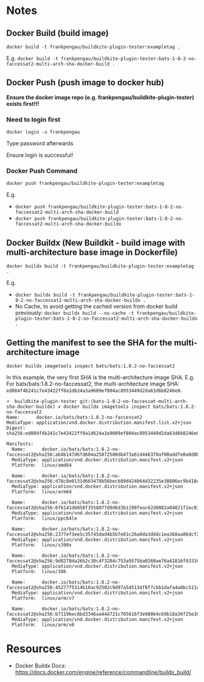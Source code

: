 # Notes

## Docker Build (build image)
```
docker build -t frankpengau/buildkite-plugin-tester:exampletag .
```

E.g. `docker build -t frankpengau/buildkite-plugin-tester:bats-1-8-2-no-faccessat2-multi-arch-sha-docker-build .`

## Docker Push (push image to docker hub)

**Ensure the docker image repo (e.g. frankpengau/buildkite-plugin-tester) exists first!!!**

### Need to login first
```
docker login -u frankpengau
```

Type password afterwards

Ensure login is successful!

### Docker Push Command

```
docker push frankpengau/buildkite-plugin-tester:exampletag
```

E.g.
- `docker push frankpengau/buildkite-plugin-tester:bats-1-8-2-no-faccessat2-multi-arch-sha-docker-build`
- `docker push frankpengau/buildkite-plugin-tester:bats-1-8-2-no-faccessat2-multi-arch-sha-docker-buildx`


## Docker Buildx (New Buildkit - build image with multi-architecture base image in Dockerfile)
```
docker buildx build -t frankpengau/buildkite-plugin-tester:exampletag .
```

E.g. 
- `docker buildx build -t frankpengau/buildkite-plugin-tester:bats-1-8-2-no-faccessat2-multi-arch-sha-docker-buildx .`
- No Cache, to avoid getting the cached version from docker build previously: `docker buildx build --no-cache -t frankpengau/buildkite-plugin-tester:bats-1-8-2-no-faccessat2-multi-arch-sha-docker-buildx .`


## Getting the manifest to see the SHA for the multi-architecture image
```
docker buildx imagetools inspect bats/bats:1.8.2-no-faccessat2
```

In this example, the very first SHA is the multi-architecture image SHA.
E.g. For bats/bats:1.8.2-no-faccessat2, the multi-architecture image SHA: `ed084f4b241c7e43422ff0a1d624a3a9609ef804ac8953449d2da63d6b8246e0`.

```
➜  buildkite-plugin-tester git:(bats-1-8-2-no-faccessat-multi-arch-sha-docker-buildx) ✗ docker buildx imagetools inspect bats/bats:1.8.2-no-faccessat2
Name:      docker.io/bats/bats:1.8.2-no-faccessat2
MediaType: application/vnd.docker.distribution.manifest.list.v2+json
Digest:    sha256:ed084f4b241c7e43422ff0a1d624a3a9609ef804ac8953449d2da63d6b8246e0
           
Manifests: 
  Name:      docker.io/bats/bats:1.8.2-no-faccessat2@sha256:ab8b147d6fd604a25872580db473a61d446370af00addfe0a0d8b4394eae0f6b
  MediaType: application/vnd.docker.distribution.manifest.v2+json
  Platform:  linux/amd64
             
  Name:      docker.io/bats/bats:1.8.2-no-faccessat2@sha256:d78c8e0131d663478b56becb89d424064d32235e38806ec9b418e3fcb19cc20c
  MediaType: application/vnd.docker.distribution.manifest.v2+json
  Platform:  linux/arm64
             
  Name:      docker.io/bats/bats:1.8.2-no-faccessat2@sha256:6f6141db058f3558077d9d6d3b1198feac62d0082a04021f1ec03d095ede28a1
  MediaType: application/vnd.docker.distribution.manifest.v2+json
  Platform:  linux/ppc64le
             
  Name:      docker.io/bats/bats:1.8.2-no-faccessat2@sha256:2377ef3ee5c35745dad4b5b7e81c26a0da3dddc1ea368aa86dcf244d6d14dc9a
  MediaType: application/vnd.docker.distribution.manifest.v2+json
  Platform:  linux/s390x
             
  Name:      docker.io/bats/bats:1.8.2-no-faccessat2@sha256:9d8278da26b2c38c4f3284c753a9575ba0260ae76a41816f83316bc8c4df5d3a
  MediaType: application/vnd.docker.distribution.manifest.v2+json
  Platform:  linux/386
             
  Name:      docker.io/bats/bats:1.8.2-no-faccessat2@sha256:45277f5314b10ac92582c9d97a545134f8f7cbb1dafa4a8bc511ed22d50d7243
  MediaType: application/vnd.docker.distribution.manifest.v2+json
  Platform:  linux/arm/v7
             
  Name:      docker.io/bats/bats:1.8.2-no-faccessat2@sha256:b7119bec8bd3346aa44d721c705616f3e98064c69b18a36f25e38403d3655db7
  MediaType: application/vnd.docker.distribution.manifest.v2+json
  Platform:  linux/arm/v6
```

# Resources
- Docker Buildx Docs: https://docs.docker.com/engine/reference/commandline/buildx_build/


